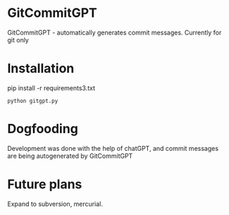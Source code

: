 # GitCommitGPT
GitCommitGPT - automatically generates commit messages. Currently for git only

# Installation
pip install -r requirements3.txt

`python gitgpt.py`

# Dogfooding
Development was done with the help of chatGPT, and commit messages are being autogenerated by 
GitCommitGPT 


# Future plans
Expand to subversion, mercurial. 